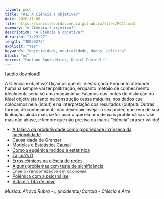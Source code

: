 ```yaml
---
layout: post
title: "#11 A Ciência é objetiva?"
date: 2020-11-06
file: https://ministeriordaciencia.github.io/files/MC11.mp3
summary: "A Ciência é objetiva?"
description: "A Ciência é objetiva?"
duration: "1:23:27"
length: "40059273"
explicit: "Yes"
keywords: "objetividade, neutralidade, dados, política"
block: "no"
voices: "Caetano Souto Maior, Daniel Damineli"
---
```



[[audio download]](https://ministeriodaciencia.github.io/files/MC11.mp3)

A Ciência é objetiva? Digamos que ela é esforçada. Enquanto atividade humana sempre vai ter politização, enquanto método de conhecimento idealmente seria só uma maquininha. Falamos das fontes de distorção do ideal objetivista tanto na construção dessa máquina, nos dados que colocamos nela (input) e na interpretação dos resultados (output). Outras formas de conhecimento não deveriam invejar o seu poder, que vem de sua limitação, ainda mais se for usar o que ela tem de mais problemático. Use mas não abuse, e lembre que não precisa da marca “ciência” pra ser válido!

- [A falácia da produtividade como propriedade intrínseca da nacionalidade](https://exame.com/edicoes/1025/)
- [Causalidade de Granger](https://en.wikipedia.org/wiki/Granger_causality)
- [Modelos e Estatística Causal](https://plato.stanford.edu/entries/causal-models/)
- [Como a eugênica moldou a estatística](http://nautil.us/issue/92/frontiers/how-eugenics-shaped-statistics)
- [Tajima's D](https://en.wikipedia.org/wiki/Tajima%27s_D)
- [Erros cômicos na ciência de redes](http://bilbo.economicoutlook.net/blog/?p=21005)
- [Alguns problemas com teste de significância](https://www.frontiersin.org/articles/10.3389/fnhum.2017.00390/full)
- [Ensaios randomizados em economia](https://tinyurl.com/y58djkqd)
- [Polêmica com a psicanálise](https://tinyurl.com/y52n8mdv)
- [Vida em Titã de novo](https://www.newscientist.com/article/2258658-weird-ring-shaped-molecule-on-titan-could-be-a-building-block-to-life/)


_Música: Alcova Rubra - I; (incidental) Cartola - Ciência e Arte_

